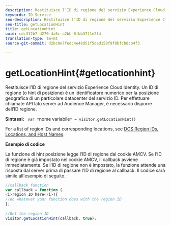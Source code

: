 ```yaml
---
description: Restituisce l’ID di regione del servizio Experience Cloud Identity. Un ID di regione (o hint di posizione) è un identificatore numerico per la posizione geografica di un particolare datacenter del servizio ID. Per effettuare chiamate API lato server ad Audience Manager, è necessario disporre dell’ID regione.
keywords: ID Service
seo-description: Restituisce l’ID di regione del servizio Experience Cloud Identity. Un ID di regione (o hint di posizione) è un identificatore numerico per la posizione geografica di un particolare datacenter del servizio ID. Per effettuare chiamate API lato server ad Audience Manager, è necessario disporre dell’ID regione.
seo-title: getLocationHint
title: getLocationHint
uuid: cdc312b7-d270-4a5c-a2bb-0fbb37f1e2f4
translation-type: tm+mt
source-git-commit: d2bc0e7fedc4e48d51f5dad158f9f8bfcb0cb4f3

---
```



# getLocationHint{#getlocationhint}

Restituisce l’ID di regione del servizio Experience Cloud Identity. Un ID di regione (o hint di posizione) è un identificatore numerico per la posizione geografica di un particolare datacenter del servizio ID. Per effettuare chiamate API lato server ad Audience Manager, è necessario disporre dell’ID regione.

**Sintassi:** ` var *`nome variabile`* = visitor.getLocationHint()`

For a list of region IDs and corresponding locations, see [DCS Region IDs, Locations, and Host Names](https://docs.adobe.com/content/help/en/audience-manager/user-guide/api-and-sdk-code/dcs/dcs-api-reference/dcs-regions.html).

**Esempio di codice**

La funzione di hint posizione legge l’ID di regione dal cookie AMCV. Se l’ID di regione è già impostato nel cookie AMCV, il callback avviene immediatamente. Se l&#39;ID di regione non è impostato, la funzione attende una risposta dal server prima di passare l&#39;ID di regione al callback. Il codice sarà simile all&#39;esempio di seguito.

```js
//callback function 
var callback = function ( 
<i>region ID here</i>){ 
//do whatever your function does with the region ID 
}; 
 
//Get the region ID 
visitor.getLocationHint(callback, true); 
```

